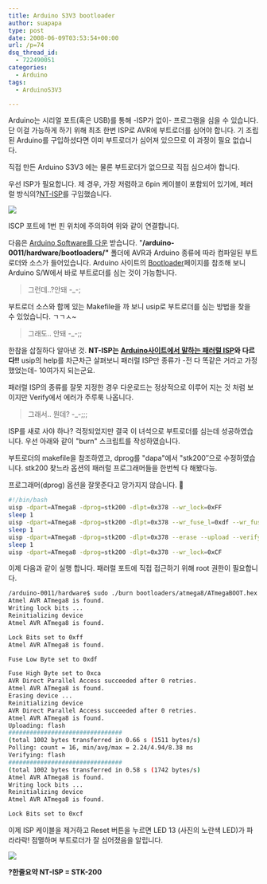 ```yaml
---
title: Arduino S3V3 bootloader
author: suapapa
type: post
date: 2008-06-09T03:53:54+00:00
url: /p=74
dsq_thread_id:
  - 722490051
categories:
  - Arduino
tags:
  - ArduinoS3V3

---
```

Arduino는 시리얼 포트(혹은 USB)를 통해 -ISP가 없이- 프로그램을 심을 수 있습니다. 단 이걸 가능하게 하기 위해 최초 한번 ISP로 AVR에 부트로더를 심어야 합니다. 기 조립된 Arduino를 구입하셨다면 이미 부트로더가 심어져 있으므로 이 과정이 필요 없습니다.

직접 만든 Arduino S3V3 에는 물론 부트로더가 없으므로 직접 심으셔야 합니다.

우선 ISP가 필요합니다. 제 경우, 가장 저렴하고 6pin 케이블이 포함되어 있기에, 페러럴 방식의?[NT-ISP][1]를 구입했습니다.



![](https://homin.dev/asset/blog/2008/06/nt-isp_with_arduinos3v3.jpg)

ISCP 포트에 1번 핀 위치에 주의하여 위와 같이 연결합니다.

다음은 [Arduino Software를 다운][2] 받습니다. "**/arduino-0011/hardware/bootloaders/"** 폴더에 AVR과 Arduino 종류에 따라 컴파일된 부트로더와 소스가 들어있습니다. Arduino 사이트의 [Bootloader][3]페이지를 참조해 보니 Arduino S/W에서 바로 부트로더를 심는 것이 가능합니다.

> 그런데..?안돼 -_-;

부트로더 소스와 함께 있는 Makefile을 까 보니 usip로 부트로더를 심는 방법을 찾을 수 있었습니다. ㄱㄱㅅ~

> 그래도.. 안돼 -_-;;

한참을 삽질하다 알아낸 것. **NT-ISP는** [**Arduino사이트에서 말하는 패러럴 ISP**][4]**와 다르다!!** usip의 help를 차근차근 살펴보니 패러럴 ISP만 종류가 -전 다 똑같은 거라고 가정했었는데- 10여가지 되는군요.

패러럴 ISP의 종류를 잘못 지정한 경우 다운로드는 정상적으로 이루어 지는 것 처럼 보이지만 Verify에서 에러가 주루룩 나옵니다.

> 그래서.. 뭔데? -_-;;;

ISP를 새로 사야 하나? 걱정되었지만 결국 이 녀석으로 부트로더를 심는데 성공하였습니다. 우선 아래와 같이 "burn" 스크립트를 작성하였습니다.

부트로더의 makefile을 참조하였고, dprog를 "dapa"에서 "stk200&#8243;으로 수정하였습니다. stk200 찾느라 옵션의 패러럴 프로그래머들을 한번씩 다 해봤다능.

프로그래머(dprog) 옵션을 잘못준다고 망가지지 않습니다. 🙂

```bash
#!/bin/bash
uisp -dpart=ATmega8 -dprog=stk200 -dlpt=0x378 --wr_lock=0xFF
sleep 1
uisp -dpart=ATmega8 -dprog=stk200 -dlpt=0x378 --wr_fuse_l=0xdf --wr_fuse_h=0xca
sleep 1
uisp -dpart=ATmega8 -dprog=stk200 -dlpt=0x378 --erase --upload --verify if=$1 -v=2
sleep 1
uisp -dpart=ATmega8 -dprog=stk200 -dlpt=0x378 --wr_lock=0xCF
```

이제 다음과 같이 실행 합니다. 패러럴 포트에 직접 접근하기 위해 root 권한이 필요합니다.

```bash
/arduino-0011/hardware$ sudo ./burn bootloaders/atmega8/ATmegaBOOT.hex
Atmel AVR ATmega8 is found.
Writing lock bits ...
Reinitializing device
Atmel AVR ATmega8 is found.

Lock Bits set to 0xff
Atmel AVR ATmega8 is found.

Fuse Low Byte set to 0xdf

Fuse High Byte set to 0xca
AVR Direct Parallel Access succeeded after 0 retries.
Atmel AVR ATmega8 is found.
Erasing device ...
Reinitializing device
AVR Direct Parallel Access succeeded after 0 retries.
Atmel AVR ATmega8 is found.
Uploading: flash
################################
(total 1002 bytes transferred in 0.66 s (1511 bytes/s)
Polling: count = 16, min/avg/max = 2.24/4.94/8.38 ms
Verifying: flash
################################
(total 1002 bytes transferred in 0.58 s (1742 bytes/s)
Atmel AVR ATmega8 is found.
Writing lock bits ...
Reinitializing device
Atmel AVR ATmega8 is found.

Lock Bits set to 0xcf
```

이제 ISP 케이블을 제거하고 Reset 버튼을 누르면 LED 13 (사진의 노란색 LED)가 파라라락! 점멸하며 부트로더가 잘 심어졌음을 알립니다.

![](https://homin.dev/asset/blog/2008/06/arduinos3v3_bootloader_on.jpg)

**?한줄요약 NT-ISP = STK-200**

 [1]: http://www.devicemart.co.kr/mart7/mall.php?cat=010002000&query=view&no=14478
 [2]: http://www.arduino.cc/en/Main/Software
 [3]: http://www.arduino.cc/en/Hacking/Bootloader
 [4]: http://www.arduino.cc/en/Hacking/ParallelProgrammer